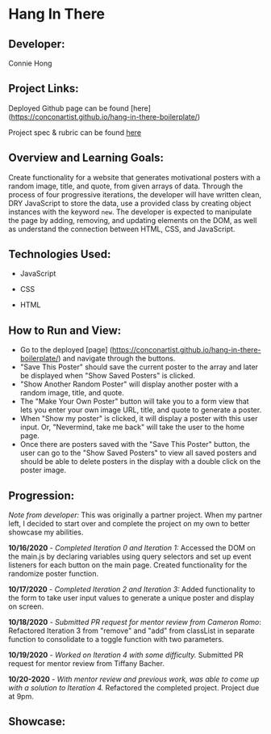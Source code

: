 # Hang In There


## Developer:

Connie Hong

## Project Links:

Deployed Github page can be found [here] (https://conconartist.github.io/hang-in-there-boilerplate/)

Project spec & rubric can be found [here](https://frontend.turing.io/projects/module-1/hang-in-there.html)

## Overview and Learning Goals:

Create functionality for a website that generates motivational posters with a random image, title, and quote, from given arrays of data.  Through the process of four progressive iterations, the developer will have written clean, DRY JavaScript to store the data, use a provided class by creating object instances with the keyword `new`. The developer is expected to manipulate the page by adding, removing, and updating elements on the DOM, as well as understand the connection between HTML, CSS, and JavaScript.

## Technologies Used:

* JavaScript

* CSS

* HTML

## How to Run and View:

* Go to the deployed [page] (https://conconartist.github.io/hang-in-there-boilerplate/) and navigate through the buttons.
* "Save This Poster" should save the current poster to the array and later be displayed when "Show Saved Posters" is clicked.  
* "Show Another Random Poster" will display another poster with a random image, title, and quote.  
* The "Make Your Own Poster" button will take you to a form view that lets you enter your own image URL, title, and quote to generate a poster.  
* When "Show my poster" is clicked, it will display a poster with this user input. Or, "Nevermind, take me back" will take the user to the home page.  
* Once there are posters saved with the "Save This Poster" button, the user can go to the "Show Saved Posters" to view all saved posters and should be able to delete posters in the display with a double click on the poster image.

## Progression:

*Note from developer:* This was originally a partner project.  When my partner left, I decided to start over and complete the project on my own to better showcase my abilities.

**10/16/2020** - *Completed Iteration 0 and Iteration 1:* Accessed the DOM on the main.js by declaring variables using query selectors and set up event listeners for each button on the main page.  Created functionality for the randomize poster function.  

**10/17/2020** - *Completed Iteration 2 and Iteration 3:* Added functionality to the form to take user input values to generate a unique poster and display on screen.

**10/18/2020** - *Submitted PR request for mentor review from Cameron Romo*: Refactored Iteration 3 from "remove" and "add" from classList in separate function to consolidate to a toggle function with two parameters.

**10/19/2020** - *Worked on Iteration 4 with some difficulty.*  Submitted PR request for mentor review from Tiffany Bacher.  

**10/20-2020** - *With mentor review and previous work, was able to come up with a solution to Iteration 4.*  Refactored the completed project.  Project due at 9pm.

## Showcase:

